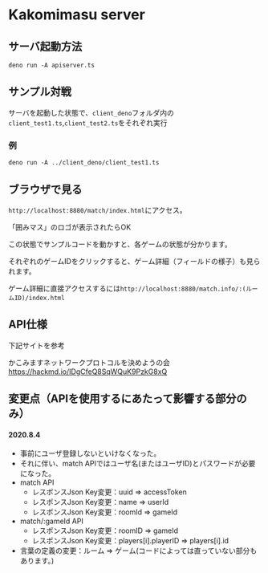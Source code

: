 # Kakomimasu server

## サーバ起動方法
```
deno run -A apiserver.ts
```

## サンプル対戦
サーバを起動した状態で、`client_deno`フォルダ内の`client_test1.ts`,`client_test2.ts`をそれぞれ実行

### 例
```
deno run -A ../client_deno/client_test1.ts
```

## ブラウザで見る
`http://localhost:8880/match/index.html`にアクセス。

「囲みマス」のロゴが表示されたらOK

この状態でサンプルコードを動かすと、各ゲームの状態が分かります。

それぞれのゲームIDをクリックすると、ゲーム詳細（フィールドの様子）も見られます。

ゲーム詳細に直接アクセスするには`http://localhost:8880/match.info/:(ルームID)/index.html`

## API仕様
下記サイトを参考

かこみますネットワークプロトコルを決めようの会  
https://hackmd.io/IDgCfeQ8SqWQuK9PzkG8xQ  

## 変更点（APIを使用するにあたって影響する部分のみ）
#### 2020.8.4
- 事前にユーザ登録しないといけなくなった。
- それに伴い、match APIではユーザ名(またはユーザID)とパスワードが必要になった。
- match API
    - レスポンスJson Key変更：uuid => accessToken
    - レスポンスJson Key変更：name => userId
    - レスポンスJson Key変更：roomId => gameId
- match/:gameId API
    - レスポンスJson Key変更：roomID => gameId
    - レスポンスJson Key変更：players[i].playerID => players[i].id
- 言葉の定義の変更：ルーム => ゲーム(コードによっては直っていない部分もあります。)
